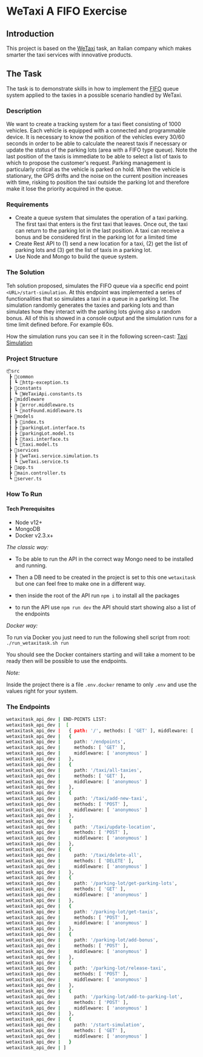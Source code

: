 # WeTaxi A FIFO Exercise

## Introduction

This project is based on the [WeTaxi](https://wetaxi.it/en/) task, an Italian company which makes smarter the taxi services with innovative products.

## The Task

The task is to demonstrate skills in how to implement the [FIFO](https://www.geeksforgeeks.org/fifo-first-in-first-out-approach-in-programming/) queue system applied to the taxies in a possible scenario handled by WeTaxi.

### Description

We want to create a tracking system for a taxi fleet consisting of 1000 vehicles. Each vehicle is equipped with a connected and programmable device. It is necessary to know the position of the vehicles every 30/60 seconds in order to be able to calculate the nearest taxis if necessary or update the status of the parking lots (area with a FIFO type queue). Note the last position of the taxis is immediate to be able to select a list of taxis to which to propose the customer's request.
Parking management is particularly critical as the vehicle is parked on hold. When the vehicle is stationary, the GPS drifts and the noise on the current position increases with time, risking to position the taxi outside the parking lot and therefore make it lose the priority acquired in the queue.

### Requirements

- Create a queue system that simulates the operation of a taxi parking. The first taxi that enters is the first taxi that leaves. Once out, the taxi can return to the parking lot in the last position. A taxi can receive a bonus and be considered first in the parking lot for a limited time
- Create Rest API to (1) send a new location for a taxi, (2) get the list of parking lots and (3) get the list of taxis in a parking lot.
- Use Node and Mongo to build the queue system.

### The Solution

Teh solution proposed, simulates the FIFO queue via a specific end point
`<URL>/start-simulation`. At this endpoint was implemented a series of functionalities that so simulates a taxi in a queue in a parking lot.
The simulation randomly generates the taxies and parking lots and than simulates how they interact with the parking lots giving also a random bonus.
All of this is showed in a console output and the simulation runs for a time limit defined before. For example 60s.

How the simulation runs you can see it in the following screen-cast:
[Taxi Simulation](https://www.loom.com/share/81514904a01b495781e808e113ee794c)

### Project Structure

```bash
📦src
 ┣ 📂common
 ┃ ┗ 📜http-exception.ts
 ┣ 📂constants
 ┃ ┗ 📜WeTaxiApi.constants.ts
 ┣ 📂middleware
 ┃ ┣ 📜error.middleware.ts
 ┃ ┗ 📜notFound.middleware.ts
 ┣ 📂models
 ┃ ┣ 📜index.ts
 ┃ ┣ 📜parkingLot.interface.ts
 ┃ ┣ 📜parkingLot.model.ts
 ┃ ┣ 📜taxi.interface.ts
 ┃ ┗ 📜taxi.model.ts
 ┣ 📂services
 ┃ ┣ 📜weTaxi.service.simulation.ts
 ┃ ┗ 📜weTaxi.service.ts
 ┣ 📜app.ts
 ┣ 📜main.controller.ts
 ┗ 📜server.ts
```

### How To Run

#### Tech Prerequisites

- Node v12+
- MongoDB
- Docker v2.3.x+

_The classic way:_

- To be able to run the API in the correct way Mongo need to be installed and running.
- Then a DB need to be created in the project is set to this one `wetaxitask` but one can feel free to make one in a different way.
- then inside the root of the API run `npm i` to install all the packages

- to run the API use `npm run dev` the API should start showing also a list of the endpoints

_Docker way:_

To run via Docker you just need to run the following shell script from root:
`./run_wetaxitask.sh run`

You should see the Docker containers starting and will take a moment to be ready then will be possible to use the endpoints.

_Note:_

Inside the project there is a file `.env.docker` rename to only `.env` and use the values right for your system.

### The Endpoints

```bash
wetaxitask_api_dev | END-POINTS LIST:
wetaxitask_api_dev |  [
wetaxitask_api_dev |   { path: '/', methods: [ 'GET' ], middleware: [ 'anonymous' ] },
wetaxitask_api_dev |   {
wetaxitask_api_dev |     path: '/endpoints',
wetaxitask_api_dev |     methods: [ 'GET' ],
wetaxitask_api_dev |     middleware: [ 'anonymous' ]
wetaxitask_api_dev |   },
wetaxitask_api_dev |   {
wetaxitask_api_dev |     path: '/taxi/all-taxies',
wetaxitask_api_dev |     methods: [ 'GET' ],
wetaxitask_api_dev |     middleware: [ 'anonymous' ]
wetaxitask_api_dev |   },
wetaxitask_api_dev |   {
wetaxitask_api_dev |     path: '/taxi/add-new-taxi',
wetaxitask_api_dev |     methods: [ 'POST' ],
wetaxitask_api_dev |     middleware: [ 'anonymous' ]
wetaxitask_api_dev |   },
wetaxitask_api_dev |   {
wetaxitask_api_dev |     path: '/taxi/update-location',
wetaxitask_api_dev |     methods: [ 'POST' ],
wetaxitask_api_dev |     middleware: [ 'anonymous' ]
wetaxitask_api_dev |   },
wetaxitask_api_dev |   {
wetaxitask_api_dev |     path: '/taxi/delete-all',
wetaxitask_api_dev |     methods: [ 'DELETE' ],
wetaxitask_api_dev |     middleware: [ 'anonymous' ]
wetaxitask_api_dev |   },
wetaxitask_api_dev |   {
wetaxitask_api_dev |     path: '/parking-lot/get-parking-lots',
wetaxitask_api_dev |     methods: [ 'GET' ],
wetaxitask_api_dev |     middleware: [ 'anonymous' ]
wetaxitask_api_dev |   },
wetaxitask_api_dev |   {
wetaxitask_api_dev |     path: '/parking-lot/get-taxis',
wetaxitask_api_dev |     methods: [ 'POST' ],
wetaxitask_api_dev |     middleware: [ 'anonymous' ]
wetaxitask_api_dev |   },
wetaxitask_api_dev |   {
wetaxitask_api_dev |     path: '/parking-lot/add-bonus',
wetaxitask_api_dev |     methods: [ 'POST' ],
wetaxitask_api_dev |     middleware: [ 'anonymous' ]
wetaxitask_api_dev |   },
wetaxitask_api_dev |   {
wetaxitask_api_dev |     path: '/parking-lot/release-taxi',
wetaxitask_api_dev |     methods: [ 'POST' ],
wetaxitask_api_dev |     middleware: [ 'anonymous' ]
wetaxitask_api_dev |   },
wetaxitask_api_dev |   {
wetaxitask_api_dev |     path: '/parking-lot/add-to-parking-lot',
wetaxitask_api_dev |     methods: [ 'POST' ],
wetaxitask_api_dev |     middleware: [ 'anonymous' ]
wetaxitask_api_dev |   },
wetaxitask_api_dev |   {
wetaxitask_api_dev |     path: '/start-simulation',
wetaxitask_api_dev |     methods: [ 'GET' ],
wetaxitask_api_dev |     middleware: [ 'anonymous' ]
wetaxitask_api_dev |   }
wetaxitask_api_dev | ]
```
